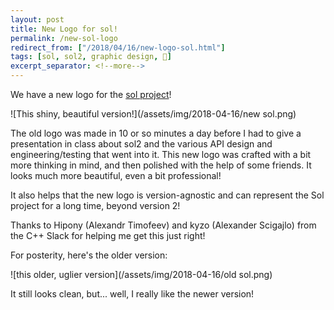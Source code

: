 ```yaml
---
layout: post
title: New Logo for sol!
permalink: /new-sol-logo
redirect_from: ["/2018/04/16/new-logo-sol.html"]
tags: [sol, sol2, graphic design, 🎨]
excerpt_separator: <!--more-->
---
```


We have a new logo for the [sol project](/portfolio/sol)!

<!--more-->

![This shiny, beautiful version!](/assets/img/2018-04-16/new sol.png)

The old logo was made in 10 or so minutes a day before I had to give a presentation in class about sol2 and the various API design and engineering/testing that went into it. This new logo was crafted with a bit more thinking in mind, and then polished with the help of some friends. It looks much more beautiful, even a bit professional!

It also helps that the new logo is version-agnostic and can represent the Sol project for a long time, beyond version 2!

Thanks to Hipony (Alexandr Timofeev) and kyzo (Alexander Scigajlo) from the C++ Slack for helping me get this just right!

For posterity, here's the older version:

![this older, uglier version](/assets/img/2018-04-16/old sol.png)

It still looks clean, but... well, I really like the newer version!
